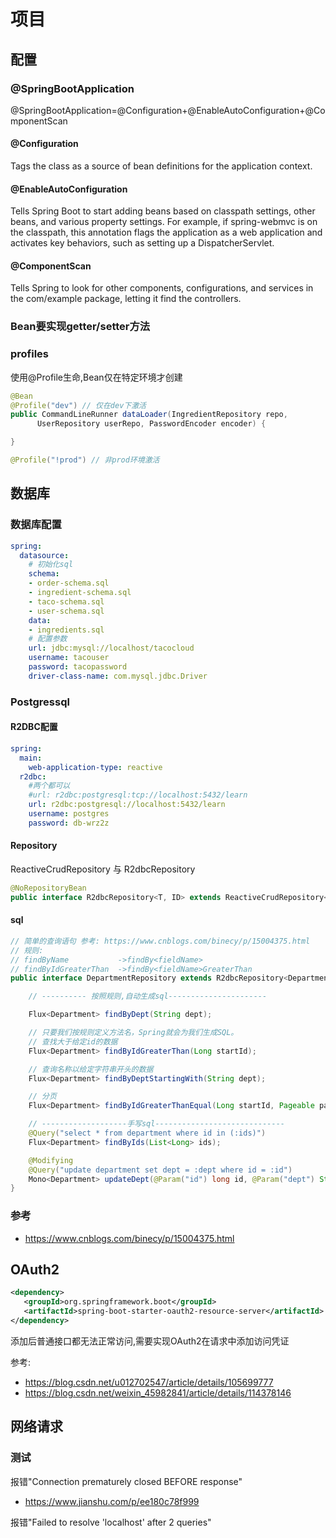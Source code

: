 # 项目

## 配置

### @SpringBootApplication

@SpringBootApplication=@Configuration+@EnableAutoConfiguration+@ComponentScan

#### @Configuration

Tags the class as a source of bean definitions for the application context.

#### @EnableAutoConfiguration

Tells Spring Boot to start adding beans based on classpath settings,
other beans, and various property settings. For example, if spring-webmvc
is on the classpath, this annotation flags the application as a web application and
activates key behaviors, such as setting up a DispatcherServlet.

#### @ComponentScan

Tells Spring to look for other components, configurations, and services
in the com/example package, letting it find the controllers.

### Bean要实现getter/setter方法

### profiles

使用@Profile生命,Bean仅在特定环境才创建

```java
@Bean
@Profile("dev") // 仅在dev下激活
public CommandLineRunner dataLoader(IngredientRepository repo,
      UserRepository userRepo, PasswordEncoder encoder) {

}

@Profile("!prod") // 非prod环境激活
```

## 数据库

### 数据库配置

```yml
spring:
  datasource:
    # 初始化sql
    schema:
    - order-schema.sql
    - ingredient-schema.sql
    - taco-schema.sql
    - user-schema.sql
    data:
    - ingredients.sql
    # 配置参数
    url: jdbc:mysql://localhost/tacocloud
    username: tacouser
    password: tacopassword
    driver-class-name: com.mysql.jdbc.Driver
```

### Postgressql

#### R2DBC配置

```yml
spring:
  main:
    web-application-type: reactive
  r2dbc:
    #两个都可以
    #url: r2dbc:postgresql:tcp://localhost:5432/learn
    url: r2dbc:postgresql://localhost:5432/learn
    username: postgres
    password: db-wrz2z
```

#### Repository

ReactiveCrudRepository 与 R2dbcRepository

```java
@NoRepositoryBean
public interface R2dbcRepository<T, ID> extends ReactiveCrudRepository<T, ID>, ReactiveSortingRepository<T, ID>, ReactiveQueryByExampleExecutor<T> {}
```

#### sql

```java
// 简单的查询语句 参考: https://www.cnblogs.com/binecy/p/15004375.html
// 规则:
// findByName           ->findBy<fieldName>
// findByIdGreaterThan  ->findBy<fieldName>GreaterThan
public interface DepartmentRepository extends R2dbcRepository<Department, Long> {

    // ---------- 按照规则,自动生成sql----------------------

    Flux<Department> findByDept(String dept);

    // 只要我们按规则定义方法名，Spring就会为我们生成SQL。
    // 查找大于给定id的数据
    Flux<Department> findByIdGreaterThan(Long startId);

    // 查询名称以给定字符串开头的数据
    Flux<Department> findByDeptStartingWith(String dept);

    // 分页
    Flux<Department> findByIdGreaterThanEqual(Long startId, Pageable pageable);

    // -------------------手写sql-----------------------------
    @Query("select * from department where id in (:ids)")
    Flux<Department> findByIds(List<Long> ids);

    @Modifying
    @Query("update department set dept = :dept where id = :id")
    Mono<Department> updateDept(@Param("id") long id, @Param("dept") String dept);
}
```

### 参考

- <https://www.cnblogs.com/binecy/p/15004375.html>

## OAuth2

```xml
<dependency>
   <groupId>org.springframework.boot</groupId>
   <artifactId>spring-boot-starter-oauth2-resource-server</artifactId>
</dependency>
```

添加后普通接口都无法正常访问,需要实现OAuth2在请求中添加访问凭证

参考:

- <https://blog.csdn.net/u012702547/article/details/105699777>
- <https://blog.csdn.net/weixin_45982841/article/details/114378146>

## 网络请求

### 测试

报错"Connection prematurely closed BEFORE response"

- <https://www.jianshu.com/p/ee180c78f999>

报错"Failed to resolve 'localhost' after 2 queries"
